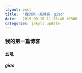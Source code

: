 ```yaml
---
layout: post
title:  "我的第一篇博客，giao"
date:   2019-09-10 11:26:46 +0800
categories: jekyll update
---
```


### 我的第一篇博客
#### 幺吼
##### giao